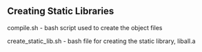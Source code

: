 Creating Static Libraries
---------------------------------------------------
 
compile.sh - bash script used to create the object files
 
create_static_lib.sh - bash file for creating the static library, liball.a

